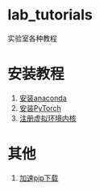 # lab_tutorials
实验室各种教程

# 安装教程
1. [安装anaconda](https://github.com/xiangsheng1325/lab_tutorials/blob/main/install_anaconda.md)
2. [安装PyTorch](https://github.com/xiangsheng1325/lab_tutorials/blob/main/install_pytorch.md)
3. [注册虚拟环境内核](https://github.com/xiangsheng1325/lab_tutorials/blob/main/register_environment.md)

# 其他
1. [加速pip下载](https://github.com/xiangsheng1325/lab_tutorials/blob/main/accelerate_pip.md)
